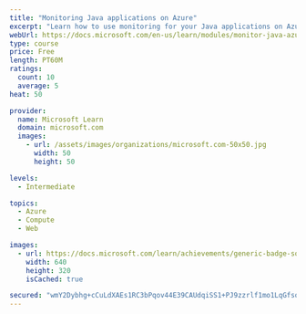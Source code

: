 ```yaml
---
title: "Monitoring Java applications on Azure"
excerpt: "Learn how to use monitoring for your Java applications on Azure"
webUrl: https://docs.microsoft.com/en-us/learn/modules/monitor-java-azure/
type: course
price: Free
length: PT60M
ratings:
  count: 10
  average: 5
heat: 50

provider:
  name: Microsoft Learn
  domain: microsoft.com
  images:
    - url: /assets/images/organizations/microsoft.com-50x50.jpg
      width: 50
      height: 50

levels:
  - Intermediate

topics:
  - Azure
  - Compute
  - Web

images:
  - url: https://docs.microsoft.com/learn/achievements/generic-badge-social.png
    width: 640
    height: 320
    isCached: true

secured: "wmY2Dybhg+cCuLdXAEs1RC3bPqov44E39CAUdqiSS1+PJ9zzrlf1mo1LqGfsoK42tZ/7V0znwPQqH3mMl7acfZP/YcSraYwAnY1NPJTfaQf7q2vb57T5Q45vSMreXOEtLmwLIwoJayNcIPB0nFQUqbHjBvWrOK+oyjQTMabTVHdiXM4TqXTDfdrXCv7dmUexLaHR7iMGTsDEy9IwEwGLzcYuHRnCfM8LvUMdQYDvUHcB/AMnRWGOeGOlj0mzFE8zNUv2ODPCvscpJ/DCuZaY+Nx9vPwSFOQeEstsE0neUS8YU2fXPcQd5ULhdJ1RMWN0qzX+d7CH+IMM2bzWjscY7kHg/m4NA4Dm2I/K1Sw4LMO90+NqHmZoXlwLb6zLQeObfLIdzMSik9zOHk7Ry1p1fFyYSPdCkkiOMN8llL4K4Dg=;6iAqk44x6Hnrg3CPt6GZ3A=="
---
```


